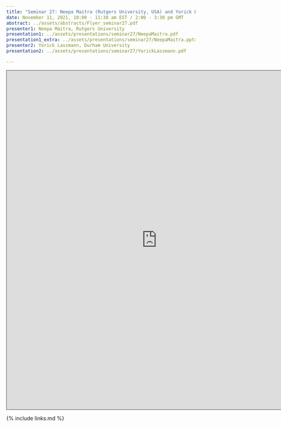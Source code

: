 ```yaml
---
title: "Seminar 27: Neepa Maitra (Rutgers University, USA) and Yorick Lassmann (Durham University)"
date: November 11, 2021, 10:00 - 11:30 am EST / 2:00 - 3:30 pm GMT
abstract: ../assets/abstracts/Flyer_seminar27.pdf
presenter1: Neepa Maitra, Rutgers University
presentation1: ../assets/presentations/seminar27/NeepaMaitra.pdf
presentation1_extra: ../assets/presentations/seminar27/NeepaMaitra.pptx
presenter2: Yorick Lassmann, Durham University
presentation2: ../assets/presentations/seminar27/YorickLassmann.pdf

---
```


<iframe src="https://ub.hosted.panopto.com/Panopto/Pages/Embed.aspx?id=e56bffa9-fbab-47b5-9c6f-addd0122a25e
&autoplay=false&offerviewer=true&showtitle=true&showbrand=false&captions=false&interactivity=all" height="900" width="800" 
style="border: 1px solid #464646;" allowfullscreen allow="autoplay"></iframe>


{% include links.md %}


